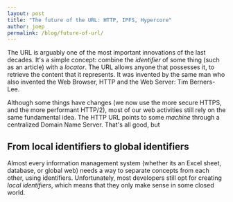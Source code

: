```yaml
---
layout: post
title: "The future of the URL: HTTP, IPFS, Hypercore"
author: joep
permalink: /blog/future-of-url/
---
```


The URL is arguably one of the most important innovations of the last decades.
It's a simple concept: combine the _identifier_ of some thing (such as an article) with a _locator_.
The URL allows anyone that possesses it, to retrieve the content that it represents.
It was invented by the same man who also invented the Web Browser, HTTP and the Web Server: Tim Berners-Lee.

Although some things have changes (we now use the more secure HTTPS, and the more performant HTTP/2), most of our web activities still rely on the same fundamental idea.
The HTTP URL points to some _machine_ through a centralized Domain Name Server.
That's all good, but

## From local identifiers to global identifiers

Almost every information management system (whether its an Excel sheet, database, or global web) needs a way to separate concepts from each other, using identifiers.
Unfortunately, most developers still opt for creating _local identifiers_, which means that they only make sense in some closed world.
